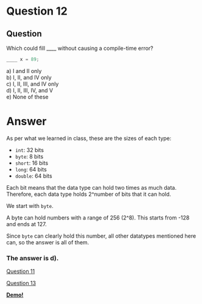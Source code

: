 # Question 12
## Question
Which could fill \_\_\_\_ without causing a compile-time error?
```java
____ x = 89;
```
a) I and II only  
b) I, II, and IV only  
c) I, II, III, and IV only  
d) I, II, III, IV, and V  
e) None of these
# Answer
As per what we learned in class, these are the sizes of each type:
* `int`: 32 bits
* `byte`: 8 bits
* `short`: 16 bits
* `long`: 64 bits
* `double`: 64 bits

Each bit means that the data type can hold two times as much data. Therefore, each data type holds 2^number of bits that it can hold. 

We start with `byte`. 

A byte can hold numbers with a range of 256 (2^8). This starts from -128 and ends at 127. 

Since `byte` can clearly hold this number, all other datatypes mentioned here can, so the answer is all of them. 

### **The answer is d).**
[Question 11](https://thunderredstar.me/Test-2-Review/explanations/the_part_with_multiple_guesses/10-19/11)

[Question 13](https://thunderredstar.me/Test-2-Review/explanations/the_part_with_multiple_guesses/10-19/13)

**[Demo!](https://cscircles.cemc.uwaterloo.ca/java_visualize/#code=%2F*%20Are%20there%20errors%20during%20compile%3F%20*%2F%0A%0Apublic%20class%20Demo%20%7B%0A%09public%20static%20void%20main(String%5B%5D%20args)%20%7B%0A%09%09int%20x%20%3D%2089%3B%0A%09%09byte%20x1%20%3D%2089%3B%0A%09%09short%20x2%20%3D%2089%3B%0A%09%09long%20x3%20%3D%2089%3B%0A%09%09double%20x4%20%3D%2089%3B%0A%09%7D%0A%7D)**